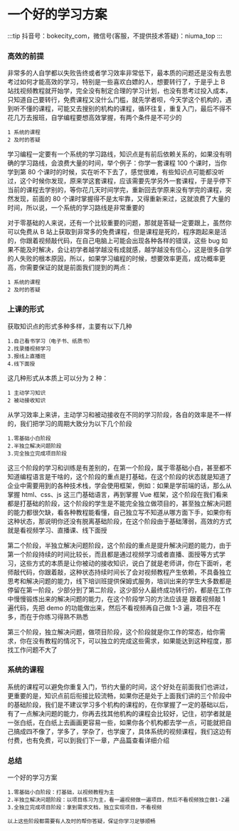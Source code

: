 # 一个好的学习方案

:::tip
抖音号：bokecity_com，微信号(客服，不提供技术答疑)：niuma_top
:::

### 高效的前提

非常多的人自学都以失败告终或者学习效率非常低下，最本质的问题还是没有去思考过如何才能高效的学习，特别是一些喜欢白嫖的人，想要转行了，于是乎上 B 站找视频教程就开始学，完全没有制定合理的学习计划，也没有思考过投入成本，只知道自己要转行，免费课程又没什么门槛，就先学者呗，今天学这个机构的，遇到听不懂的课程，可能又去搜别的机构的课程，循环往复，重复入门，最后不得不花几万去报班，自学编程要想高效掌握，有两个条件是不可少的

```
1 系统的课程
2 及时的答疑
```

学习编程一定要有一个系统的学习路线，知识点是有前后依赖关系的，如果没有明确的学习路线，会浪费大量的时间，举个例子：你学一套课程 100 个课时，当你学到第 80 个课时的时候，实在听不下去了，感觉很难，有些知识点可能都没听过，这个时候你发现，原来学这套课程，应该需要先学另外一套课程，于是乎停下当前的课程去学别的，等你花几天时间学完，重新回去学原来没有学完的课程，突然发现，前面的 80 个课时掌握得不是太牢靠，又得重新来过，这就浪费了大量的时间，所以说，一个系统的学习路线是非常重要的

对于零基础的人来说，还有一个比较重要的问题，那就是答疑一定要跟上，虽然你可以免费从 B 站上获取到非常多的免费课程，但是课程是死的，程序跑起来是活的，你跟着视频敲代码，在自己电脑上可能会出现各种各样的错误，这些 bug 如果不能及时解决，会让初学者越学越没有成就感，越学越没有信心，这是很多自学的人失败的根本原因，所以，如果学习编程的时候，想要效率更高，成功概率更高，你需要保证的就是前面我们提到的两点：

```
1 系统的课程
2 及时的答疑
```

### 上课的形式

获取知识点的形式多种多样，主要有以下几种

```
1.自己看书学习（电子书、纸质书）
2.找录播视频学习
3.报线上直播班
4.线下面授
```

这几种形式从本质上可以分为 2 种：

```
1 主动学习知识
2 被动接收知识
```

从学习效率上来讲，主动学习和被动接收在不同的学习阶段，各自的效率是不一样的，我们把学习的周期大致分为以下几个阶段

```
1.零基础小白阶段
2.半独立解决问题阶段
3.完全独立完成项目阶段
```

这三个阶段的学习和训练是有差别的，在第一个阶段，属于零基础小白，甚至都不知道编程语言是干啥的，这个阶段的重点是打基础，在这个阶段的状态就是知道了企业中需要用到的各种技术栈，学会使用框架，例如：如果是学前端的话，那么从掌握 html、css、js 这三门基础语言，再到掌握 Vue 框架，这个阶段在我们看来都是打基础的阶段，这个阶段的学生是不能完全独立做项目的，甚至独立解决问题的能力都很欠缺，看各种教程能看懂，自己独立写不知道从哪方面下手，如果你有这种状态，那说明你还没有脱离基础阶段，在这个阶段由于基础薄弱，高效的方式就是看视频学习、直播课、线下面授

第二个阶段，半独立解决问题阶段，这个阶段的重点是提升解决问题的能力，由于第一个阶段持续的时间比较长，而且都是通过视频学习或者直播、面授等方式学习，这些方式的本质是让你被动的接收知识，说白了就是老师讲，你在下面听，老师敲代码，你跟着敲，这种状态持续时间长了会对视频教程产生依赖，不具备独立思考和解决问题的能力，线下培训班提供保姆式服务，培训出来的学生大多数都是停留在第一阶段，少部分到了第二阶段，这少部分人最终成功转行的，都是在工作中慢慢锻炼出来的解决问题的能力，在这个阶段学习的方法应该是 跟着视频敲 1 遍代码，先把 demo 的功能做出来，然后不看视频再自己做 1-3 遍，项目不在多，而在于你练习得熟不熟悉

第三个阶段，独立解决问题，做项目阶段，这个阶段就是你工作的常态，给你需求，你在没有教程的情况下，可以独立的完成这些需求，如果能达到这种程度，那找工作问题不大了

### 系统的课程

系统的课程可以避免你重复入门，节约大量的时间，这个好处在前面我们也讲过，更重要的是，知识点前后衔接比较流畅，如果你还是处于上面我们讲的三个阶段中的基础阶段，我们是不建议学习多个机构的课程的，在你掌握了一定的基础以后，有了一点解决问题的能力，你再去找其他机构的课程会比较好，记住，初学者就是一张白纸，在白纸上去画画更容易一些，如果你各个机构都去学一点，可能就把自己搞成四不像了，学多了，学杂了，也学废了，具体系统的视频课程，我们这边有付费，也有免费，可以到我们下一章，产品篇查看详细介绍

### 总结

一个好的学习方案

```
1.零基础小白阶段：打基础，以视频教程为主
2.半独立解决问题阶段：以项目练习为主，看一遍视频做一遍项目，然后不看视频独立做1-2遍
3.全独立完成项目阶段：拿到需求文档，独立实现项目，不看视频

以上这些阶段都需要有人及时的帮你答疑，保证你学习足够顺畅
```
